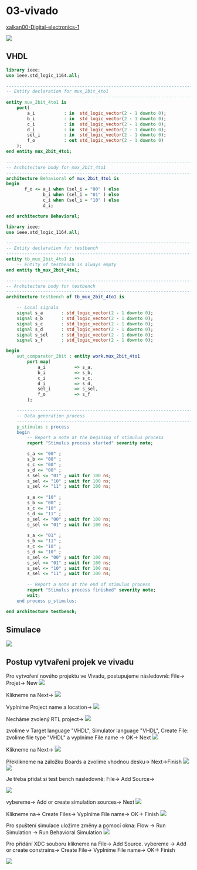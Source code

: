 # 03-vivado
[xalkan00-Digital-electronics-1](https://github.com/xalkan00/Digital-electronics-1)
 
<img src="https://github.com/xalkan00/Digital-electronics-1/blob/main/Labs/03-vivado/image/mux.png" /> 

## VHDL
```VHDL
library ieee;
use ieee.std_logic_1164.all;

------------------------------------------------------------------------
-- Entity declaration for mux_2bit_4to1
------------------------------------------------------------------------
entity mux_2bit_4to1 is
    port(
        a_i           : in  std_logic_vector(2 - 1 downto 0);
		b_i           : in  std_logic_vector(2 - 1 downto 0);
		c_i           : in  std_logic_vector(2 - 1 downto 0);
		d_i           : in  std_logic_vector(2 - 1 downto 0);
		sel_i         : in  std_logic_vector(2 - 1 downto 0);
        f_o           : out std_logic_vector(2 - 1 downto 0)     
    );
end entity mux_2bit_4to1;

------------------------------------------------------------------------
-- Architecture body for mux_2bit_4to1
------------------------------------------------------------------------
architecture Behavioral of mux_2bit_4to1 is
begin
       f_o <= a_i when (sel_i = "00" ) else
              b_i when (sel_i = "01" ) else
              c_i when (sel_i = "10" ) else
              d_i;

end architecture Behavioral;

```


``` VHDL
library ieee;
use ieee.std_logic_1164.all;

------------------------------------------------------------------------
-- Entity declaration for testbench
------------------------------------------------------------------------
entity tb_mux_2bit_4to1 is
    -- Entity of testbench is always empty
end entity tb_mux_2bit_4to1;

------------------------------------------------------------------------
-- Architecture body for testbench
------------------------------------------------------------------------
architecture testbench of tb_mux_2bit_4to1 is

    -- Local signals
    signal s_a       : std_logic_vector(2 - 1 downto 0);
    signal s_b       : std_logic_vector(2 - 1 downto 0);
    signal s_c       : std_logic_vector(2 - 1 downto 0);
    signal s_d       : std_logic_vector(2 - 1 downto 0);
    signal s_sel     : std_logic_vector(2 - 1 downto 0);
    signal s_f       : std_logic_vector(2 - 1 downto 0);

begin
    uut_comparator_2bit : entity work.mux_2bit_4to1
        port map(
            a_i           => s_a,
            b_i           => s_b,
            c_i           => s_c,
            d_i           => s_d,
            sel_i         => s_sel,
            f_o           => s_f
        );

    --------------------------------------------------------------------
    -- Data generation process
    --------------------------------------------------------------------
    p_stimulus : process
    begin
        -- Report a note at the begining of stimulus process
        report "Stimulus process started" severity note;

        s_a <= "00" ; 
        s_b <= "00" ; 
        s_c <= "00" ; 
        s_d <= "00" ;      
        s_sel <= "01" ; wait for 100 ns;  
        s_sel <= "10" ; wait for 100 ns;  
        s_sel <= "11" ; wait for 100 ns;  
        
        s_a <= "10" ; 
        s_b <= "00" ; 
        s_c <= "10" ; 
        s_d <= "11" ;        
        s_sel <= "00" ; wait for 100 ns;  
        s_sel <= "01" ; wait for 100 ns;  
          
        s_a <= "01" ; 
        s_b <= "11" ; 
        s_c <= "10" ; 
        s_d <= "10" ; 
        s_sel <= "00" ; wait for 100 ns;  
        s_sel <= "01" ; wait for 100 ns;
        s_sel <= "10" ; wait for 100 ns; 
        s_sel <= "11" ; wait for 100 ns;   
        
        -- Report a note at the end of stimulus process
        report "Stimulus process finished" severity note;
        wait;
    end process p_stimulus;

end architecture testbench;
```
## Simulace
<img src="https://github.com/xalkan00/Digital-electronics-1/blob/main/Labs/03-vivado/image/simulace.png" /> 

## Postup vytvařeni projek ve vivadu
Pro vytvoření nového projektu ve Vivadu, postupujeme následovně: 
File-> Projet-> New
<img src="https://github.com/xalkan00/Digital-electronics-1/blob/main/Labs/03-vivado/image/1.png" /> 

Klikneme na Next->
<img src="https://github.com/xalkan00/Digital-electronics-1/blob/main/Labs/03-vivado/image/2.png" /> 

Vyplníme Project name a location->
<img src="https://github.com/xalkan00/Digital-electronics-1/blob/main/Labs/03-vivado/image/3.png" />

Necháme zvolený RTL project->
<img src="https://github.com/xalkan00/Digital-electronics-1/blob/main/Labs/03-vivado/image/4.png" />

zvolime v Target language "VHDL", Simulator language "VHDL", Create File: zvolime file type "VHDL" a vyplníme File name -> OK-> Next
<img src="https://github.com/xalkan00/Digital-electronics-1/blob/main/Labs/03-vivado/image/5.png" />

Klikneme na Next->
<img src="https://github.com/xalkan00/Digital-electronics-1/blob/main/Labs/03-vivado/image/6.png" />

Překlikneme na záložku Boards a zvolíme vhodnou desku-> Next->Finish
<img src="https://github.com/xalkan00/Digital-electronics-1/blob/main/Labs/03-vivado/image/7.png" />
<img src="https://github.com/xalkan00/Digital-electronics-1/blob/main/Labs/03-vivado/image/8.png" />

Je třeba přidat si test bench následovně: File-> Add Source->

<img src="https://github.com/xalkan00/Digital-electronics-1/blob/main/Labs/03-vivado/image/11.png" />

vybereme-> Add or create simulation sources-> Next
<img src="https://github.com/xalkan00/Digital-electronics-1/blob/main/Labs/03-vivado/image/12.png" />

Klikneme na-> Create Files-> Vyplníme File name-> OK-> Finish
<img src="https://github.com/xalkan00/Digital-electronics-1/blob/main/Labs/03-vivado/image/13.png" />

Pro spuštení simulace uložíme změny a pomocí okna: Flow -> Run Simulation -> Run Behavioral Simulation
<img src="https://github.com/xalkan00/Digital-electronics-1/blob/main/Labs/03-vivado/image/14.png" />

Pro přidání XDC souboru klikneme na  File-> Add Source. 
vybereme -> Add or create constrains-> Create File-> Vyplníme File name-> OK-> Finish

<img src="https://github.com/xalkan00/Digital-electronics-1/blob/main/Labs/03-vivado/image/15.png" />
